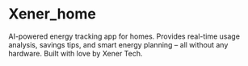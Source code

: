 # Xener_home
AI-powered energy tracking app for homes. Provides real-time usage analysis, savings tips, and smart energy planning – all without any hardware. Built with love by Xener Tech.
